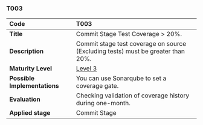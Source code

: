### T003

| **Code**           | **T003** |
| :--               | :--      |
| **Title**          | Commit Stage Test Coverage > 20%. |
| **Description**    | Commit stage test coverage on source (Excluding tests) must be greater than 20%. |
| **Maturity Level** | [Level 3](/levels#level-3) |
| **Possible Implementations** | You can use Sonarqube to set a coverage gate. |
| **Evaluation**     | Checking validation of coverage history during one-month. |
| **Applied stage**  | Commit Stage|
